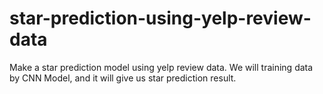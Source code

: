 # star-prediction-using-yelp-review-data
Make a star prediction model using yelp review data. We will training data by CNN Model, and it will give us star prediction result.  
